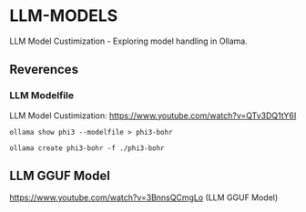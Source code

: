 # LLM-MODELS
LLM Model Custimization - Exploring model handling in Ollama.
## Reverences
### LLM Modelfile
LLM Model Custimization: https://www.youtube.com/watch?v=QTv3DQ1tY6I
```
ollama show phi3 --modelfile > phi3-bohr
```
```
ollama create phi3-bohr -f ./phi3-bohr
```
## LLM GGUF Model
https://www.youtube.com/watch?v=3BnnsQCmgLo (LLM GGUF Model)
